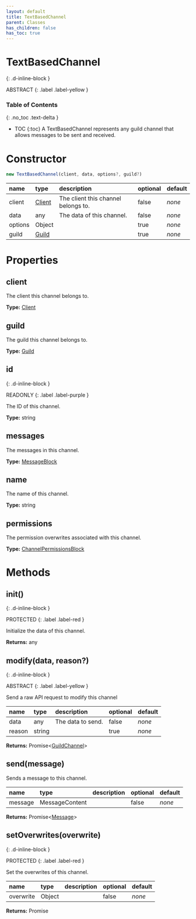 ```yaml
---
layout: default
title: TextBasedChannel
parent: Classes
has_children: false
has_toc: true
---
```


# TextBasedChannel
{: .d-inline-block }

ABSTRACT
{: .label .label-yellow }

### Table of Contents
{: .no_toc .text-delta }

- TOC
{:toc}
A TextBasedChannel represents any guild channel that
allows messages to be sent and received.
# Constructor
```js
new TextBasedChannel(client, data, options?, guild?)
```

| name | type | description | optional | default |
|:-----|:-----|:------------|:---------|:--------|
| client | [Client](/classes/Client) | The client this channel belongs to. | false | *none* |
| data | any | The data of this channel. | false | *none* |
| options | Object |   | true | *none* |
| guild | [Guild](/classes/Guild) |   | true | *none* |

# Properties
## client
The client this channel belongs to.

**Type:** [Client](/classes/Client)

## guild
The guild this channel belongs to.

**Type:** [Guild](/classes/Guild)

## id
{: .d-inline-block }

READONLY
{: .label .label-purple }

The ID of this channel.

**Type:** string

## messages
The messages in this channel.

**Type:** [MessageBlock](/classes/MessageBlock)

## name
The name of this channel.

**Type:** string

## permissions
The permission overwrites associated with this
channel.

**Type:** [ChannelPermissionsBlock](/classes/ChannelPermissionsBlock)

# Methods
## init()
{: .d-inline-block }

PROTECTED
{: .label .label-red }

Initialize the data of this channel.

**Returns:** any

## modify(data, reason?)
{: .d-inline-block }

ABSTRACT
{: .label .label-yellow }

Send a raw API request to modify this channel

| name | type | description | optional | default |
|:-----|:-----|:------------|:---------|:--------|
| data | any | The data to send. | false | *none* |
| reason | string |   | true | *none* |

**Returns:** Promise<[GuildChannel](/classes/GuildChannel)>

## send(message)
Sends a message to this channel.

| name | type | description | optional | default |
|:-----|:-----|:------------|:---------|:--------|
| message | MessageContent |   | false | *none* |

**Returns:** Promise<[Message](/classes/Message)>

## setOverwrites(overwrite)
{: .d-inline-block }

PROTECTED
{: .label .label-red }

Set the overwrites of this channel.

| name | type | description | optional | default |
|:-----|:-----|:------------|:---------|:--------|
| overwrite | Object |   | false | *none* |

**Returns:** Promise<void>

